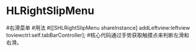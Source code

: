 # HLRightSlipMenu
#右滑菜单
#用法 
#[[SHLRightSlipMenu shareInstance] addLeftview:leftview toviewctrl:self.tabBarController];
#核心代码通过手势获取触摸点来判断左滑和右滑。
